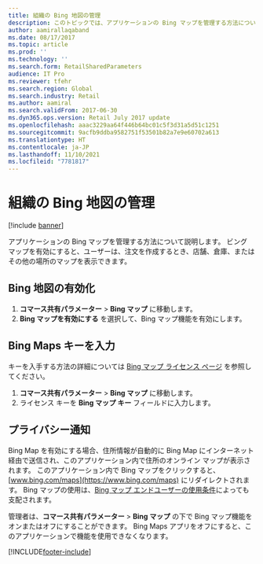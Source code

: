 ```yaml
---
title: 組織の Bing 地図の管理
description: このトピックでは、アプリケーションの Bing マップを管理する方法について説明します。
author: aamirallaqaband
ms.date: 08/17/2017
ms.topic: article
ms.prod: ''
ms.technology: ''
ms.search.form: RetailSharedParameters
audience: IT Pro
ms.reviewer: tfehr
ms.search.region: Global
ms.search.industry: Retail
ms.author: aamiral
ms.search.validFrom: 2017-06-30
ms.dyn365.ops.version: Retail July 2017 update
ms.openlocfilehash: aaac3229aa64f446b64bc01c5f3d31a5d51c1251
ms.sourcegitcommit: 9acfb9ddba9582751f53501b82a7e9e60702a613
ms.translationtype: HT
ms.contentlocale: ja-JP
ms.lasthandoff: 11/10/2021
ms.locfileid: "7781817"
---
```

# <a name="manage-bing-maps-for-your-organization"></a>組織の Bing 地図の管理

[!include [banner](../includes/banner.md)]

アプリケーションの Bing マップを管理する方法について説明します。 ビング マップを有効にすると、ユーザーは、注文を作成するとき、店舗、倉庫、またはその他の場所のマップを表示できます。 

## <a name="enable-bing-maps"></a>Bing 地図の有効化

1. **コマース共有パラメーター** > **Bing マップ** に移動します。
2. **Bing マップを有効にする** を選択して、Bing マップ機能を有効にします。

## <a name="enter-a-bing-maps-key"></a>Bing Maps キーを入力

キーを入手する方法の詳細については [Bing マップ ライセンス ページ](https://go.microsoft.com/fwlink/p/?LinkID=390116) を参照してください。

1. **コマース共有パラメーター** > **Bing マップ** に移動します。
2. ライセンス キーを **Bing マップ キー** フィールドに入力します。

## <a name="privacy-notice"></a>プライバシー通知

Bing Map を有効にする場合、住所情報が自動的に Bing Map にインターネット経由で送信され、このアプリケーション内で住所のオンライン マップが表示されます。 このアプリケーション内で Bing マップをクリックすると、[www.bing.com/maps](https://www.bing.com/maps) にリダイレクトされます。 Bing マップの使用は、[Bing マップ エンドユーザーの使用条件](https://go.microsoft.com/?linkid=9710837)によっても支配されます。  
  
管理者は、**コマース共有パラメーター** > **Bing マップ** の下で Bing マップ機能をオンまたはオフにすることができます。 Bing Maps アプリをオフにすると、このアプリケーションで機能を使用できなくなります。

[!INCLUDE[footer-include](../../includes/footer-banner.md)]
